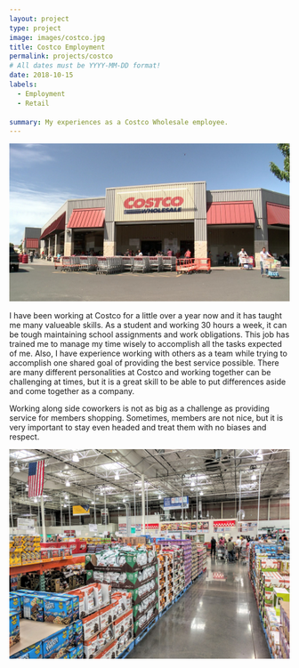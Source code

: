 ```yaml
---
layout: project
type: project
image: images/costco.jpg
title: Costco Employment
permalink: projects/costco
# All dates must be YYYY-MM-DD format!
date: 2018-10-15
labels:
  - Employment
  - Retail

summary: My experiences as a Costco Wholesale employee.
---
```


<img class="ui image" src="../images/costco.jpg">

I have been working at Costco for a little over a year now and it has taught me many valueable skills. As a student and working 30 hours a week, it can be tough maintaining school assignments and work obligations. This job has trained me to manage my time wisely to accomplish all the tasks expected of me. Also, I have experience working with others as a team while trying to accomplish one shared goal of providing the best service possible. There are many different personalities at Costco and working together can be challenging at times, but it is a great skill to be able to put differences aside and come together as a company. 

Working along side coworkers is not as big as a challenge as providing service for members shopping. Sometimes, members are not nice, but it is very important to stay even headed and treat them with no biases and respect. 

<img class="ui image" src="../images/isle.jpg">



